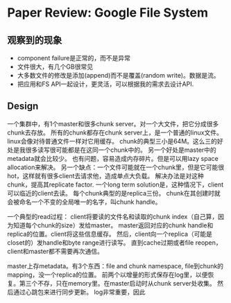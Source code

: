 Paper Review: Google File System
================================

观察到的现象
----------

* component failure是正常的，而不是异常
* 文件很大，有几个GB很常见
* 大多数文件的修改是添加(append)而不是覆盖(random write)。数据是流。
* 把应用和FS API一起设计，更灵活，可以根据我的需求去设计API.

Design
-------

一个集群中，有1个master和很多chunk server。对一个大文件，把它分成很多chunk去存放。
所有的chunk都存在chunk server上，是一个普通的linux文件。linux会像对待普通文件一样对它用缓存。
chunk的典型三小是64M。这么三的好处是我很多读写很可能都是在这同一个chunk中的。
另一个好处是master中的metadata就会比较少。
也有问题，容易造成内存碎片。但是可以用lazy space allocation来解决。
另一个缺点：一个文件可能就在一个chunk里，但是它可能很hot，这样就有很多client去请求他，造成单点大负载。
解决办法是对这种chunk，提高其replicate factor.
一个long term solution是，这种情况下，client可以临近的client去读。
每个chunk典型的是replica三份。
chunk在其创建时就会被命名一个不变的全局唯一的名字，叫chunk handle。

一个典型的read过程：
client将要读的文件名和读取的chunk index（自己算，因为知道每个chunk的size）发给master。
master返回对应的chunk handle和replica的位置。client将这些信息缓存。
然后，client向一个replica（可能是closet的）发handle和byte range进行读写。
直到cache过期或者file reopen，client和master都不需要再次通信。

master上存metadata。有3个东西：file and chunk namespace, file到chunk的mapping，没一个replica的位置。
前两个以增量的形式保存在log里，以便恢复。第三个不存，只在memory里。在master启动时从chunk server处收集。
然后通过心跳包来进行同步更新。
log非常重要，因此
